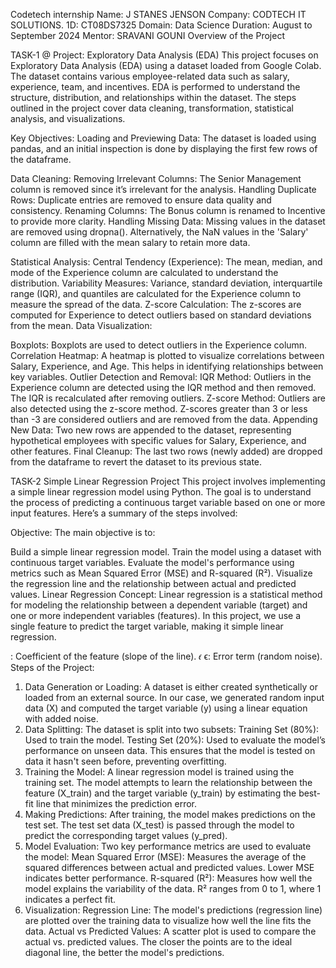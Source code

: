 Codetech internship
Name: J STANES JENSON
Company: CODTECH IT SOLUTIONS.
1D: CT08DS7325
Domain: Data Science
Duration: August to September 2024
Mentor: SRAVANI GOUNI
Overview of the Project

TASK-1
@ Project: Exploratory Data Analysis (EDA) 
This project focuses on Exploratory Data Analysis (EDA) using a dataset loaded from Google Colab. The dataset contains various employee-related data such as salary, experience, team, and incentives. EDA is performed to understand the structure, distribution, and relationships within the dataset. The steps outlined in the project cover data cleaning, transformation, statistical analysis, and visualizations.

Key Objectives:
Loading and Previewing Data:
The dataset is loaded using pandas, and an initial inspection is done by displaying the first few rows of the dataframe.

Data Cleaning:
Removing Irrelevant Columns: The Senior Management column is removed since it’s irrelevant for the analysis.
Handling Duplicate Rows: Duplicate entries are removed to ensure data quality and consistency.
Renaming Columns: The Bonus column is renamed to Incentive to provide more clarity.
Handling Missing Data: Missing values in the dataset are removed using dropna(). Alternatively, the NaN values in the 'Salary' column are filled with the mean salary to retain more data.

Statistical Analysis:
Central Tendency (Experience): The mean, median, and mode of the Experience column are calculated to understand the distribution.
Variability Measures: Variance, standard deviation, interquartile range (IQR), and quantiles are calculated for the Experience column to measure the spread of the data.
Z-score Calculation: The z-scores are computed for Experience to detect outliers based on standard deviations from the mean.
Data Visualization:

Boxplots: Boxplots are used to detect outliers in the Experience column.
Correlation Heatmap: A heatmap is plotted to visualize correlations between Salary, Experience, and Age. This helps in identifying relationships between key variables.
Outlier Detection and Removal:
IQR Method: Outliers in the Experience column are detected using the IQR method and then removed. The IQR is recalculated after removing outliers.
Z-score Method: Outliers are also detected using the z-score method. Z-scores greater than 3 or less than -3 are considered outliers and are removed from the data.
Appending New Data:
Two new rows are appended to the dataset, representing hypothetical employees with specific values for Salary, Experience, and other features.
Final Cleanup:
The last two rows (newly added) are dropped from the dataframe to revert the dataset to its previous state.

TASK-2
Simple Linear Regression Project
This project involves implementing a simple linear regression model using Python. The goal is to understand the process of predicting a continuous target variable based on one or more input features. Here’s a summary of the steps involved:

Objective:
The main objective is to:

Build a simple linear regression model.
Train the model using a dataset with continuous target variables.
Evaluate the model's performance using metrics such as Mean Squared Error (MSE) and R-squared (R²).
Visualize the regression line and the relationship between actual and predicted values.
Linear Regression Concept:
Linear regression is a statistical method for modeling the relationship between a dependent variable (target) and one or more independent variables (features). In this project, we use a single feature to predict the target variable, making it simple linear regression.

 : Coefficient of the feature (slope of the line).
𝜖
ϵ: Error term (random noise).
Steps of the Project:
1. Data Generation or Loading:
A dataset is either created synthetically or loaded from an external source.
In our case, we generated random input data (X) and computed the target variable (y) using a linear equation with added noise.
2. Data Splitting:
The dataset is split into two subsets:
Training Set (80%): Used to train the model.
Testing Set (20%): Used to evaluate the model’s performance on unseen data.
This ensures that the model is tested on data it hasn't seen before, preventing overfitting.
3. Training the Model:
A linear regression model is trained using the training set.
The model attempts to learn the relationship between the feature (X_train) and the target variable (y_train) by estimating the best-fit line that minimizes the prediction error.
4. Making Predictions:
After training, the model makes predictions on the test set.
The test set data (X_test) is passed through the model to predict the corresponding target values (y_pred).
5. Model Evaluation:
Two key performance metrics are used to evaluate the model:
Mean Squared Error (MSE): Measures the average of the squared differences between actual and predicted values. Lower MSE indicates better performance.
R-squared (R²): Measures how well the model explains the variability of the data. R² ranges from 0 to 1, where 1 indicates a perfect fit.
6. Visualization:
Regression Line: The model's predictions (regression line) are plotted over the training data to visualize how well the line fits the data.
Actual vs Predicted Values: A scatter plot is used to compare the actual vs. predicted values. The closer the points are to the ideal diagonal line, the better the model's predictions.

